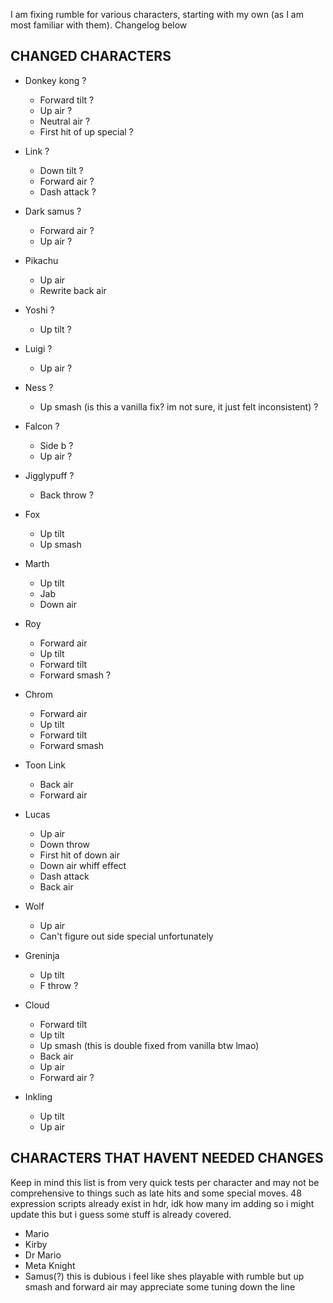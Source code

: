 I am fixing rumble for various characters, starting with my own (as I am most familiar with them). Changelog below

## CHANGED CHARACTERS

- Donkey kong ?
  - Forward tilt ?
  - Up air  ?
  - Neutral air ?
  - First hit of up special ?

- Link ?
  - Down tilt ?
  - Forward air ?
  - Dash attack ?

- Dark samus ?
  - Forward air ?
  - Up air ?

- Pikachu
  - Up air
  - Rewrite back air 

- Yoshi ?
  - Up tilt ?

- Luigi ?
  - Up air ?

- Ness ?
  - Up smash (is this a vanilla fix? im not sure, it just felt inconsistent) ?
 
- Falcon ?
  - Side b ?
  - Up air ?

- Jigglypuff ?
  - Back throw ?

- Fox
  - Up tilt
  - Up smash

- Marth
  - Up tilt
  - Jab 
  - Down air 

- Roy
  - Forward air 
  - Up tilt 
  - Forward tilt 
  - Forward smash ?

- Chrom
  - Forward air 
  - Up tilt 
  - Forward tilt 
  - Forward smash 

- Toon Link
  - Back air
  - Forward air

- Lucas
  - Up air
  - Down throw
  - First hit of down air
  - Down air whiff effect
  - Dash attack 
  - Back air

- Wolf
  - Up air
  - Can't figure out side special unfortunately

- Greninja
  - Up tilt
  - F throw ?

- Cloud
  - Forward tilt
  - Up tilt
  - Up smash (this is double fixed from vanilla btw lmao)
  - Back air
  - Up air
  - Forward air ?

- Inkling
  - Up tilt
  - Up air

## CHARACTERS THAT HAVENT NEEDED CHANGES

Keep in mind this list is from very quick tests per character and may not be comprehensive to things such as late hits and some special moves. 48 expression scripts already exist in hdr, idk how many im adding so i might update this but i guess some stuff is already covered.

- Mario
- Kirby
- Dr Mario
- Meta Knight
- Samus(?) this is dubious i feel like shes playable with rumble but up smash and forward air may appreciate some tuning down the line

